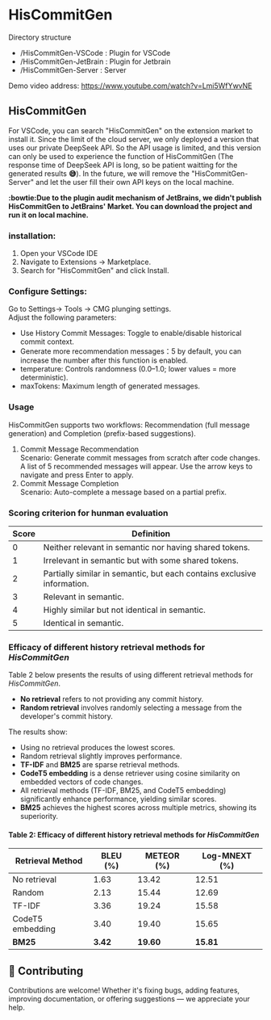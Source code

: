 # HisCommitGen

Directory structure
- /HisCommitGen-VSCode : Plugin for VSCode
- /HisCommitGen-JetBrain : Plugin for Jetbrain
- /HisCommitGen-Server : Server

Demo video address: https://www.youtube.com/watch?v=Lmi5WfYwvNE

## HisCommitGen

For VSCode, you can search "HisCommitGen" on the extension market to install it. Since the limit of the cloud server, we only deployed a version that uses our private DeepSeek API. So the API usage is limited, and this version can only be used to experience the function of HisCommitGen (The response time of DeepSeek API is long, so be patient waitting for the generated results **:sweat_smile:**). In the future, we will remove the "HisCommitGen-Server" and let the user fill their own API keys on the local machine.

**:bowtie:Due to the plugin audit mechanism of JetBrains, we didn't publish HisCommitGen to JetBrains' Market. You can download the project and run it on local machine.**


### installation:  
1. Open your VSCode IDE  
2. Navigate to Extensions → Marketplace.  
3. Search for "HisCommitGen" and click Install.

### Configure Settings:  
Go to Settings→ Tools → CMG plunging settings.  
Adjust the following parameters:  
+ Use History Commit Messages: Toggle to enable/disable historical commit context.  
+ Generate more recommendation messages：5 by default, you can increase the number after this function is enabled.  
+ temperature: Controls randomness (0.0–1.0; lower values = more deterministic).  
+ maxTokens: Maximum length of generated messages.
 
### Usage  
HisCommitGen supports two workflows: Recommendation (full message generation) and Completion (prefix-based suggestions).
1. Commit Message Recommendation  
  Scenario: Generate commit messages from scratch after code changes.  
  A list of 5 recommended messages will appear. Use the arrow keys to navigate and press Enter to apply.  
2. Commit Message Completion  
  Scenario: Auto-complete a message based on a partial prefix.


### Scoring criterion for hunman evaluation

| Score | Definition                                                              |
|-------|-------------------------------------------------------------------------|
| 0     | Neither relevant in semantic nor having shared tokens.                 |
| 1     | Irrelevant in semantic but with some shared tokens.                    |
| 2     | Partially similar in semantic, but each contains exclusive information.|
| 3     | Relevant in semantic.                                                  |
| 4     | Highly similar but not identical in semantic.                          |
| 5     | Identical in semantic.                                                 |


### Efficacy of different history retrieval methods for *HisCommitGen*

Table 2 below presents the results of using different retrieval methods for *HisCommitGen*.

* **No retrieval** refers to not providing any commit history.
* **Random retrieval** involves randomly selecting a message from the developer's commit history.

The results show:

* Using no retrieval produces the lowest scores.
* Random retrieval slightly improves performance.
* **TF-IDF** and **BM25** are sparse retrieval methods.
* **CodeT5 embedding** is a dense retriever using cosine similarity on embedded vectors of code changes.
* All retrieval methods (TF-IDF, BM25, and CodeT5 embedding) significantly enhance performance, yielding similar scores.
* **BM25** achieves the highest scores across multiple metrics, showing its superiority.

#### Table 2: Efficacy of different history retrieval methods for *HisCommitGen*

| Retrieval Method | BLEU (%) | METEOR (%) | Log-MNEXT (%) |
| ---------------- | -------- | ---------- | ------------- |
| No retrieval     | 1.63     | 13.42      | 12.51         |
| Random           | 2.13     | 15.44      | 12.69         |
| TF-IDF           | 3.36     | 19.24      | 15.58         |
| CodeT5 embedding | 3.40     | 19.40      | 15.65         |
| **BM25**         | **3.42** | **19.60**  | **15.81**     |

## 🤝 Contributing
Contributions are welcome! Whether it's fixing bugs, adding features, improving documentation, or offering suggestions — we appreciate your help.

